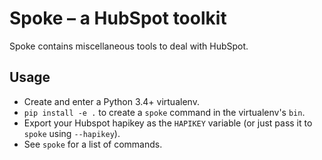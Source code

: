 Spoke – a HubSpot toolkit
=========================

Spoke contains miscellaneous tools to deal with HubSpot.

Usage
-----

* Create and enter a Python 3.4+ virtualenv.
* `pip install -e .` to create a `spoke` command in the virtualenv's `bin`.
* Export your Hubspot hapikey as the `HAPIKEY` variable (or just pass it to `spoke` using `--hapikey`).
* See `spoke` for a list of commands.
